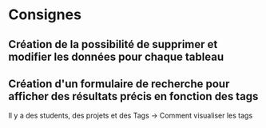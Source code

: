 # Consignes

## Création de la possibilité de supprimer et modifier les données pour chaque tableau
 

## Création d'un formulaire de recherche pour afficher des résultats précis en fonction des tags
Il y a des students, des projets et des Tags -> Comment visualiser les tags